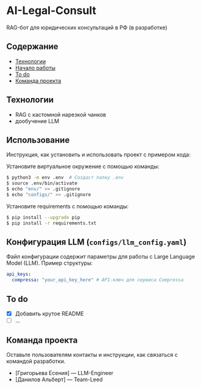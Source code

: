 # AI-Legal-Consult
RAG-бот для юридических консультаций в РФ (в разработке)

## Содержание
- [Технологии](#технологии)
- [Начало работы](#начало-работы)
- [To do](#to-do)
- [Команда проекта](#команда-проекта)

## Технологии
- RAG с кастомной нарезкой чанков
- дообучение LLM

## Использование
Инструкция, как установить и использовать проект с примером кода:

Установите виртуальное окружение с помощью команды:
```sh
$ python3 -m env .env  # Создаст папку .env
$ source .env/bin/activate
$ echo "env/" >> .gitignore
$ echo "configs/" >> .gitignore
```

Установите requirements с помощью команды:
```sh
$ pip install --upgrade pip
$ pip install -r requirements.txt
```

## Конфигурация LLM (`configs/llm_config.yaml`)

Файл конфигурации содержит параметры для работы с Large Language Model (LLM). Пример структуры:

```yaml
api_keys:
  compressa: "your_api_key_here" # API-ключ для сервиса Compressa
```
## To do
- [x] Добавить крутое README
- [ ] ...

## Команда проекта
Оставьте пользователям контакты и инструкции, как связаться с командой разработки.

- [Григорьева Есения] — LLM-Engineer
- [Данилов Альберт] — Team-Leed 
